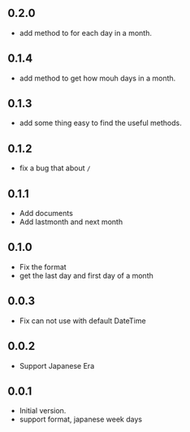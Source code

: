 ## 0.2.0

- add method to for each day in a month.

## 0.1.4

- add method to get how mouh days in a month.

## 0.1.3

- add some thing easy to find the useful methods.

## 0.1.2

- fix a bug that about `/`

## 0.1.1

- Add documents
- Add lastmonth and next month

## 0.1.0

- Fix the format
- get the last day and first day of a month

## 0.0.3

- Fix can not use with default DateTime

## 0.0.2

- Support Japanese Era

## 0.0.1

- Initial version.
- support format, japanese week days

